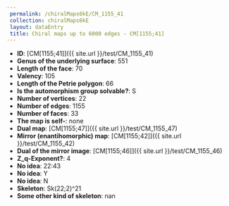 ```yaml
--- 
 permalink: /chiralMaps6kE/CM_1155_41 
 collection: chiralMaps6kE
 layout: dataEntry
 title: Chiral maps up to 6000 edges - CM[1155;41]
---
```


- **ID**: [CM[1155;41]]({{ site.url }}/test/CM_1155_41)
- **Genus of the underlying surface**: 551
- **Length of the face**: 70
- **Valency**: 105
- **Length of the Petrie polygon**: 66
- **Is the automorphism group solvable?**: S
- **Number of vertices**: 22
- **Number of edges**: 1155
- **Number of faces**: 33
- **The map is self-**: none
- **Dual map**: [CM[1155;47]]({{ site.url }}/test/CM_1155_47)
- **Mirror (enantihomorphic) map**: [CM[1155;42]]({{ site.url }}/test/CM_1155_42)
- **Dual of the mirror image**: [CM[1155;46]]({{ site.url }}/test/CM_1155_46)
- **Z_q-Exponent?**: 4
- **No idea**:  22:43
- **No idea**: Y
- **No idea**: N
- **Skeleton**: Sk(22;2)^21
- **Some other kind of skeleton**: nan
